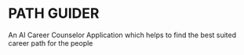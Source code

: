 # PATH GUIDER
 An AI Career Counselor Application which helps to find the best suited career path for the people
